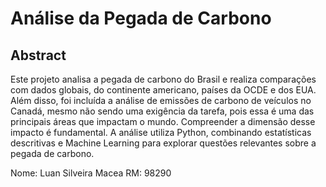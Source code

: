 # Análise da Pegada de Carbono 
## Abstract
Este projeto analisa a pegada de carbono do Brasil e realiza comparações com dados globais, do continente americano, países da OCDE e dos EUA. Além disso, foi incluída a análise de emissões de carbono de veículos no Canadá, mesmo não sendo uma exigência da tarefa, pois essa é uma das principais áreas que impactam o mundo. Compreender a dimensão desse impacto é fundamental. A análise utiliza Python, combinando estatísticas descritivas e Machine Learning para explorar questões relevantes sobre a pegada de carbono.

Nome: Luan Silveira Macea
RM: 98290